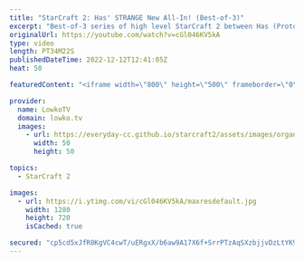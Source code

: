 ```yaml
---
title: "StarCraft 2: Has' STRANGE New All-In! (Best-of-3)"
excerpt: "Best-of-3 series of high level StarCraft 2 between Has (Protoss) and Cham (Zerg). This game was played during Dreamhack Atlanta and showcases more of the ridiculous build orders that Has somehow makes work.  Support my work on Patreon: https://www.patreon.com/lowkotv Become a YouTube member: https://lowko.tv/join"
originalUrl: https://youtube.com/watch?v=cGl046KV5kA
type: video
length: PT34M22S
publishedDateTime: 2022-12-12T12:41:05Z
heat: 50

featuredContent: "<iframe width=\"800\" height=\"500\" frameborder=\"0\" src=\"https://www.youtube.com/embed/cGl046KV5kA\" allow=\"accelerometer; autoplay; encrypted-media; gyroscope; picture-in-picture\" allowfullscreen></iframe>"

provider:
  name: LowkoTV
  domain: lowko.tv
  images:
    - url: https://everyday-cc.github.io/starcraft2/assets/images/organizations/lowko.tv-50x50.jpg
      width: 50
      height: 50

topics:
  - StarCraft 2

images:
  - url: https://i.ytimg.com/vi/cGl046KV5kA/maxresdefault.jpg
    width: 1280
    height: 720
    isCached: true

secured: "cp5cd5xJfR0KgVC4cwT/uERgxX/b6aw9A17X6f+SrrPTzAqSXzbjjvDzLtYK9elnomuwFwIBXVQuv1MuMWWU84/RMKzjYAMw3I0DmU0GEmk8V5ZKTCC/62ZT8mI1METF1uVH6rBo9NJD2JhDRr4IKzB37XB4Cdwdj7Rjl3dUoTCriPTgLUWqp1KLuQS4kbOpxRjv0Toevc4sQYkSUAYANPhaj0qZuOuNwFB+BlDjFNq5Cw+OTxmVDVemumj2jc+le+x5jvwk780CSZSNmrBtX6YZGoRTfO5GzGQMYcZ2Nss8Ui97Andnv9bcNDNY2ozQASnMH0Vk9a3W5YfwAsrdZOrrXewUD+ljO3fkwsf3ufn+YWboZylNxm+Y5wC5jiE2B0erkqJjaSQ1w6kYA10IpUTw9m/fZEhLiUA0pPC9LWE=;vtbQc2c53RRce8PEHUD2cw=="
---
```


